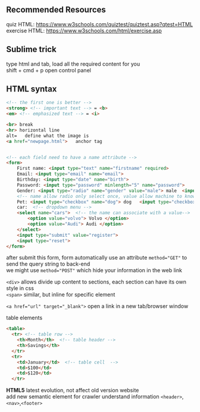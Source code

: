 ## Recommended Resources
quiz HTML: https://www.w3schools.com/quiztest/quiztest.asp?qtest=HTML <br>
exercise HTML: https://www.w3schools.com/html/exercise.asp

## Sublime trick
type html and tab, load all the required content for you <br>
shift + cmd + p  open control panel 


## HTML syntax
```html
<!-- the first one is better -->
<strong> <!-- important text --> = <b> 
<em> <!-- emphasized text --> = <i>

<br> break
<hr> horizontal line
alt=   define what the image is  
<a href="newpage.html">   anchor tag


<!-- each field need to have a name attribute -->
<form>
	First name: <input type="text" name="firstname" required>
	Email: <input type="email" name="email">
	Birthday: <input type="date" name="birth">
	Password: <input type="password" minlength="5" name="password">
	Gender: <input type="radio" name="gender" value="male"> male  <input type="radio" name="gender" value="female"> female  
	<!-- name allow radio only select once, value allow machine to know which one is click in radio -->
	Pet: <input type="checkbox" name="dog"> dog   <input type="checkbox" name="cat"> cat
	car:  <!-- dropdown menu -->
	<select name="cars">  <!-- the name can associate with a value-->
		<option value="volvo"> Volvo </option>
		<option value="Audi"> Audi </option>
	</select>
	<input type="submit" value="register">
	<input type="reset">
</form>
```

after submit this form, form automatically use an attribute `method="GET"` to send the query string to back-end <br>
we might use `method="POST"` which hide your information in the web link <br>

`<div>` allows divide up content to sections, each section can have its own style in css <br>
`<span>` similar, but inline for specific element <br>

`<a href="url" target="_blank">` open a link in a new tab/browser window <br>

table elements
```html
<table>
  <tr> <!-- table row -->
    <th>Month</th>  <!-- table header -->
    <th>Savings</th>
  </tr>
  <tr>
    <td>January</td>  <!-- table cell  -->
    <td>$100</td>
    <td>$120</td>
  </tr>
 ```


**HTML5**
latest evolution, not affect old version website <br>
add new semantic element for crawler understand information `<header>`, `<nav>`,`<footer>`


